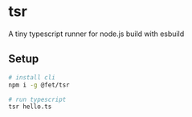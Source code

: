 # tsr

A tiny typescript runner for node.js build with esbuild

## Setup


```bash
# install cli
npm i -g @fet/tsr

# run typescript
tsr hello.ts
```
